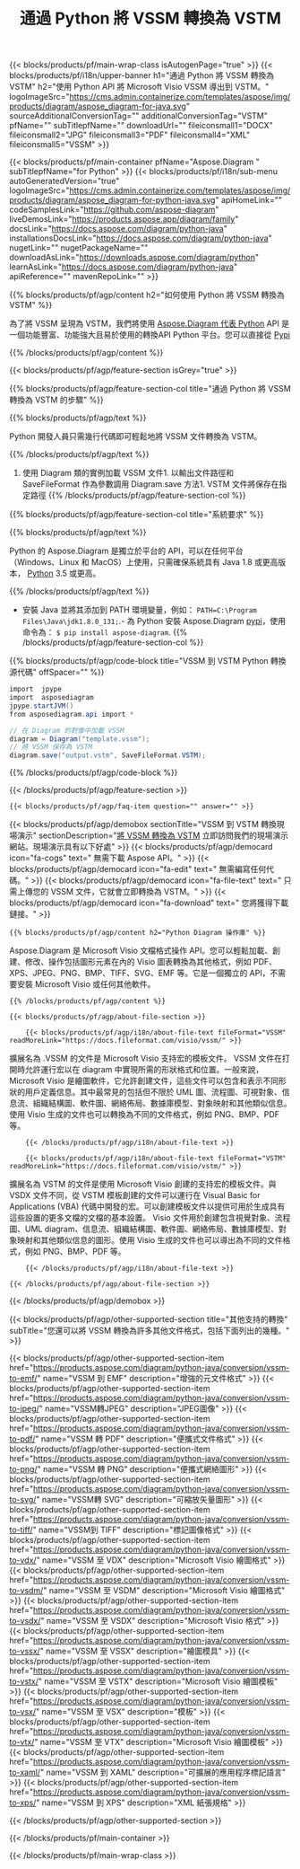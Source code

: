﻿---
title: 通過 Python 將 VSSM 轉換為 VSTM 
weight: 1960
url: /zh-hant/python-java/conversion/vssm-to-vstm/ 
description: VSSM 格式到 VSTM 文件的示例 Python 轉換代碼。使用此示例代碼在任何基於 Python 的應用程序中將 VSSM 轉換為 VSTM。
---
{{< blocks/products/pf/main-wrap-class isAutogenPage="true" >}}
{{< blocks/products/pf/i18n/upper-banner h1="通過 Python 將 VSSM 轉換為 VSTM" h2="使用 Python API 將 Microsoft Visio VSSM 導出到 VSTM。" logoImageSrc="https://cms.admin.containerize.com/templates/aspose/img/products/diagram/aspose_diagram-for-java.svg" sourceAdditionalConversionTag="" additionalConversionTag="VSTM" pfName="" subTitlepfName="" downloadUrl="" fileiconsmall1="DOCX" fileiconsmall2="JPG" fileiconsmall3="PDF" fileiconsmall4="XML" fileiconsmall5="VSSM" >}}

{{< blocks/products/pf/main-container pfName="Aspose.Diagram " subTitlepfName="for Python" >}}
{{< blocks/products/pf/i18n/sub-menu autoGeneratedVersion="true" logoImageSrc="https://cms.admin.containerize.com/templates/aspose/img/products/diagram/aspose_diagram-for-python-java.svg" apiHomeLink="" codeSamplesLink="https://github.com/aspose-diagram" liveDemosLink="https://products.aspose.app/diagram/family" docsLink="https://docs.aspose.com/diagram/python-java" installationsDocsLink="https://docs.aspose.com/diagram/python-java" nugetLink="" nugetPackageName="" downloadAsLink="https://downloads.aspose.com/diagram/python" learnAsLink="https://docs.aspose.com/diagram/python-java" apiReference="" mavenRepoLink="" >}}

{{% blocks/products/pf/agp/content h2="如何使用 Python 將 VSSM 轉換為 VSTM" %}}

 為了將 VSSM 呈現為 VSTM，我們將使用
 [Aspose.Diagram 代表 Python](https://products.aspose.com/diagram/python-java/) 
 API 是一個功能豐富、功能強大且易於使用的轉換API Python 平台。您可以直接從
 [Pypi](https://pypi.org/project/aspose-diagram/) 

{{% /blocks/products/pf/agp/content %}}

{{< blocks/products/pf/agp/feature-section isGrey="true" >}}

{{% blocks/products/pf/agp/feature-section-col title="通過 Python 將 VSSM 轉換為 VSTM 的步驟" %}}

{{% blocks/products/pf/agp/text %}}

 Python 開發人員只需幾行代碼即可輕鬆地將 VSSM 文件轉換為 VSTM。

{{% /blocks/products/pf/agp/text %}}

1. 使用 Diagram 類的實例加載 VSSM 文件1. 以輸出文件路徑和 SaveFileFormat 作為參數調用 Diagram.save 方法1. VSTM 文件將保存在指定路徑
{{% /blocks/products/pf/agp/feature-section-col %}}

{{% blocks/products/pf/agp/feature-section-col title="系統要求" %}}

{{% blocks/products/pf/agp/text %}}

 Python 的 Aspose.Diagram 是獨立於平台的 API，可以在任何平台（Windows、Linux 和 MacOS）上使用，只需確保系統具有 Java 1.8 或更高版本， [Python](https://www.python.org/downloads/) 3.5 或更高。 
 
{{% /blocks/products/pf/agp/text %}}

- 安裝 Java 並將其添加到 PATH 環境變量，例如： <code>PATH=C:\Program Files\Java\jdk1.8.0_131;</code>.- 為 Python 安裝 Aspose.Diagram <a href="https://pypi.org/project/aspose-diagram/">pypi</a>，使用命令為： <code>$ pip install aspose-diagram</code>.
{{% /blocks/products/pf/agp/feature-section-col %}}

{{% blocks/products/pf/agp/code-block title="VSSM 到 VSTM Python 轉換源代碼" offSpacer="" %}}

```cs
import  jpype     
import  asposediagram     
jpype.startJVM() 
from asposediagram.api import *

// 在 Diagram 的對像中加載 VSSM 
diagram = Diagram("template.vssm");
// 將 VSSM 保存為 VSTM 
diagram.save("output.vstm", SaveFileFormat.VSTM);   


```

{{% /blocks/products/pf/agp/code-block %}}

{{< /blocks/products/pf/agp/feature-section >}}

    {{< blocks/products/pf/agp/faq-item question="" answer="" >}}
 

<!-- aboutfile Starts -->

{{< blocks/products/pf/agp/demobox sectionTitle="VSSM 到 VSTM 轉換現場演示" sectionDescription="[將 VSSM 轉換為 VSTM](https://products.aspose.app/diagram/conversion/vssm-to-vstm) 立即訪問我們的現場演示網站。現場演示具有以下好處" >}}
        {{< blocks/products/pf/agp/democard icon="fa-cogs" text=" 無需下載 Aspose API。" >}}
        {{< blocks/products/pf/agp/democard icon="fa-edit" text=" 無需編寫任何代碼。" >}}
        {{< blocks/products/pf/agp/democard icon="fa-file-text" text=" 只需上傳您的 VSSM 文件，它就會立即轉換為 VSTM。" >}}
        {{< blocks/products/pf/agp/democard icon="fa-download" text=" 您將獲得下載鏈接。" >}}

    {{% blocks/products/pf/agp/content h2="Python Diagram 操作庫" %}}

 Aspose.Diagram 是 Microsoft Visio 文檔格式操作 API。您可以輕鬆加載、創建、修改、操作包括圖形元素在內的 Visio 圖表轉換為其他格式，例如 PDF、XPS、JPEG、PNG、BMP、TIFF、SVG、EMF 等。它是一個獨立的 API，不需要安裝 Microsoft Visio 或任何其他軟件。  



    {{% /blocks/products/pf/agp/content %}}

    {{< blocks/products/pf/agp/about-file-section >}}

        {{< blocks/products/pf/agp/i18n/about-file-text fileFormat="VSSM" readMoreLink="https://docs.fileformat.com/visio/vssm/" >}}

擴展名為 .VSSM 的文件是 Microsoft Visio 支持宏的模板文件。 VSSM 文件在打開時允許運行宏以在 diagram 中實現所需的形狀格式和位置。一般來說，Microsoft Visio 是繪圖軟件，它允許創建文件，這些文件可以包含和表示不同形狀的用戶定義信息。其中最常見的包括但不限於 UML 圖、流程圖、可視對象、信息流、組織結構圖、軟件圖、網絡佈局、數據庫模型、對象映射和其他類似信息。使用 Visio 生成的文件也可以轉換為不同的文件格式，例如 PNG、BMP、PDF 等。 


        {{< /blocks/products/pf/agp/i18n/about-file-text >}}

        {{< blocks/products/pf/agp/i18n/about-file-text fileFormat="VSTM" readMoreLink="https://docs.fileformat.com/visio/vstm/" >}}

擴展名為 VSTM 的文件是使用 Microsoft Visio 創建的支持宏的模板文件。與 VSDX 文件不同，從 VSTM 模板創建的文件可以運行在 Visual Basic for Applications (VBA) 代碼中開發的宏。可以創建模板文件以提供可用於生成具有這些設置的更多文檔的文檔的基本設置。 Visio 文件用於創建包含視覺對象、流程圖、UML diagram、信息流、組織結構圖、軟件圖、網絡佈局、數據庫模型、對象映射和其他類似信息的圖形。使用 Visio 生成的文件也可以導出為不同的文件格式，例如 PNG、BMP、PDF 等。 


        {{< /blocks/products/pf/agp/i18n/about-file-text >}}

    {{< /blocks/products/pf/agp/about-file-section >}}

{{< /blocks/products/pf/agp/demobox >}}

<!-- aboutfile Ends -->

{{< blocks/products/pf/agp/other-supported-section title="其他支持的轉換" subTitle="您還可以將 VSSM 轉換為許多其他文件格式，包括下面列出的幾種。" >}}

{{< blocks/products/pf/agp/other-supported-section-item href="https://products.aspose.com/diagram/python-java/conversion/vssm-to-emf/" name="VSSM 到 EMF" description="增強的元文件格式" >}}
{{< blocks/products/pf/agp/other-supported-section-item href="https://products.aspose.com/diagram/python-java/conversion/vssm-to-jpeg/" name="VSSM轉JPEG" description="JPEG圖像" >}}
{{< blocks/products/pf/agp/other-supported-section-item href="https://products.aspose.com/diagram/python-java/conversion/vssm-to-pdf/" name="VSSM 轉 PDF" description="便攜式文件格式" >}}
{{< blocks/products/pf/agp/other-supported-section-item href="https://products.aspose.com/diagram/python-java/conversion/vssm-to-png/" name="VSSM 轉 PNG" description="便攜式網絡圖形" >}}
{{< blocks/products/pf/agp/other-supported-section-item href="https://products.aspose.com/diagram/python-java/conversion/vssm-to-svg/" name="VSSM轉 SVG" description="可縮放矢量圖形" >}}
{{< blocks/products/pf/agp/other-supported-section-item href="https://products.aspose.com/diagram/python-java/conversion/vssm-to-tiff/" name="VSSM到 TIFF" description="標記圖像格式" >}}
{{< blocks/products/pf/agp/other-supported-section-item href="https://products.aspose.com/diagram/python-java/conversion/vssm-to-vdx/" name="VSSM 至 VDX" description="Microsoft Visio 繪圖格式" >}}
{{< blocks/products/pf/agp/other-supported-section-item href="https://products.aspose.com/diagram/python-java/conversion/vssm-to-vsdm/" name="VSSM 至 VSDM" description="Microsoft Visio 繪圖格式" >}}
{{< blocks/products/pf/agp/other-supported-section-item href="https://products.aspose.com/diagram/python-java/conversion/vssm-to-vsdx/" name="VSSM 至 VSDX" description="Microsoft Visio 格式" >}}
{{< blocks/products/pf/agp/other-supported-section-item href="https://products.aspose.com/diagram/python-java/conversion/vssm-to-vssx/" name="VSSM 至 VSSX" description="繪圖模具" >}}
{{< blocks/products/pf/agp/other-supported-section-item href="https://products.aspose.com/diagram/python-java/conversion/vssm-to-vstx/" name="VSSM 至 VSTX" description="Microsoft Visio 繪圖模板" >}}
{{< blocks/products/pf/agp/other-supported-section-item href="https://products.aspose.com/diagram/python-java/conversion/vssm-to-vsx/" name="VSSM 至 VSX" description="模板" >}}
{{< blocks/products/pf/agp/other-supported-section-item href="https://products.aspose.com/diagram/python-java/conversion/vssm-to-vtx/" name="VSSM 至 VTX" description="Microsoft Visio 繪圖模板" >}}
{{< blocks/products/pf/agp/other-supported-section-item href="https://products.aspose.com/diagram/python-java/conversion/vssm-to-xaml/" name="VSSM 到 XAML" description="可擴展的應用程序標記語言" >}}
{{< blocks/products/pf/agp/other-supported-section-item href="https://products.aspose.com/diagram/python-java/conversion/vssm-to-xps/" name="VSSM 到 XPS" description="XML 紙張規格" >}}

{{< /blocks/products/pf/agp/other-supported-section >}}

{{< /blocks/products/pf/main-container >}}
    
{{< /blocks/products/pf/main-wrap-class >}}